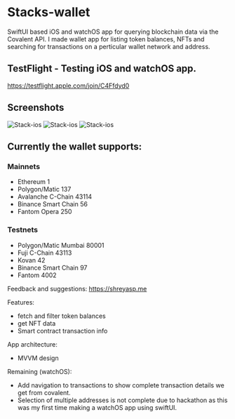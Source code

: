 # Stacks-wallet

SwiftUI based iOS and watchOS app for querying blockchain data via the Covalent API. I made wallet app for listing token balances, NFTs and searching for transactions on a perticular wallet network and address.

## TestFlight - Testing iOS and watchOS app.

https://testflight.apple.com/join/C4Ffdyd0

## Screenshots

![Stack-ios](https://raw.githubusercontent.com/shreyaspapi/Stacks-wallet/main/images/ios1.png)
![Stack-ios](https://raw.githubusercontent.com/shreyaspapi/Stacks-wallet/main/images/ios2.png)
![Stack-ios](https://raw.githubusercontent.com/shreyaspapi/Stacks-wallet/main/images/watchos.png)

## Currently the wallet supports:

### Mainnets
- Ethereum	1
- Polygon/Matic	137
- Avalanche C-Chain	43114
- Binance Smart Chain	56
- Fantom Opera	250

### Testnets
- Polygon/Matic Mumbai	80001
- Fuji C-Chain	43113
- Kovan	42
- Binance Smart Chain	97
- Fantom	4002


Feedback and suggestions: https://shreyasp.me

Features:
- fetch and filter token balances
- get NFT data
- Smart contract transaction info

App architecture:
- MVVM design

Remaining (watchOS):
- Add navigation to transactions to show complete transaction details we get from covalent.
- Selection of multiple addresses is not complete due to hackathon as this was my first time making a watchOS app using swiftUI.
